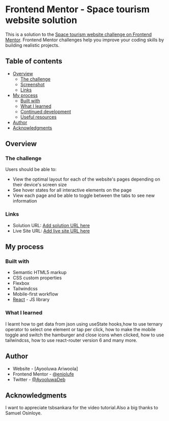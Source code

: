 # Frontend Mentor - Space tourism website solution

This is a solution to the [Space tourism website challenge on Frontend Mentor](https://www.frontendmentor.io/challenges/space-tourism-multipage-website-gRWj1URZ3). Frontend Mentor challenges help you improve your coding skills by building realistic projects.

## Table of contents

- [Overview](#overview)
  - [The challenge](#the-challenge)
  - [Screenshot](#screenshot)
  - [Links](#links)
- [My process](#my-process)
  - [Built with](#built-with)
  - [What I learned](#what-i-learned)
  - [Continued development](#continued-development)
  - [Useful resources](#useful-resources)
- [Author](#author)
- [Acknowledgments](#acknowledgments)

## Overview

### The challenge

Users should be able to:

- View the optimal layout for each of the website's pages depending on their device's screen size
- See hover states for all interactive elements on the page
- View each page and be able to toggle between the tabs to see new information

### Links

- Solution URL: [Add solution URL here](https://your-solution-url.com)
- Live Site URL: [Add live site URL here](https://your-live-site-url.com)

## My process

### Built with

- Semantic HTML5 markup
- CSS custom properties
- Flexbox
- Tailwindcss
- Mobile-first workflow
- [React](https://reactjs.org/) - JS library

### What I learned

I learnt how to get data from json using useState hooks,how to use ternary operator to select one element or tap per click, how to make the mobile toggle and switch the hamburger and close icons when clicked, how to use tailwindcss, how to use react-router version 6 and many more.

## Author

- Website - [Ayooluwa Ariwoola]
- Frontend Mentor - [@eniolufe](https://www.frontendmentor.io/profile/eniolufe)
- Twitter - [@AyooluwaDeb](https://www.twitter.com/AyooluwaDeb)

## Acknowledgments

I want to appreciate tsbsankara for the video tutorial.Also a big thanks to Samuel Osinloye.
